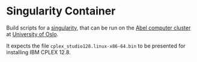 # Singularity Container

Build scripts for a [singularity](https://www.sylabs.io/singularity/), that can be run on the [Abel computer cluster](https://www.uio.no/english/services/it/research/hpc/abel/) at [University of Oslo](https://www.uio.no/).

It expects the file `cplex_studio128.linux-x86-64.bin` to be presented for installing IBM CPLEX 12.8.

